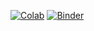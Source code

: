 [![Colab](https://colab.research.google.com/assets/colab-badge.svg)](https://colab.research.google.com/github/FKLC/Torrent-To-Google-Drive-Downloader/blob/master/Torrent_To_Google_Drive_Downloader.ipynb)
[![Binder](https://mybinder.org/badge_logo.svg)](https://mybinder.org/v2/gh/aakash714/jupyter-notebook/master?filepath=Index.ipynb)
